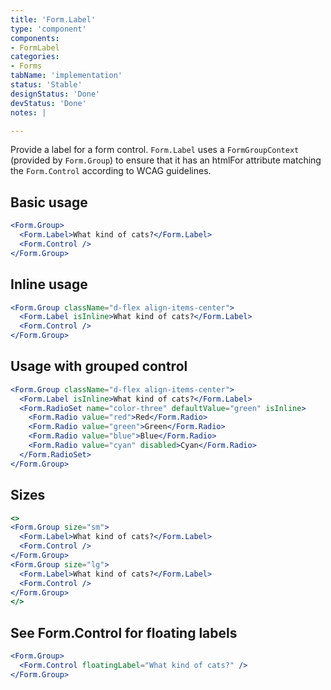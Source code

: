 ```yaml
---
title: 'Form.Label'
type: 'component'
components:
- FormLabel
categories:
- Forms
tabName: 'implementation'
status: 'Stable'
designStatus: 'Done'
devStatus: 'Done'
notes: |

---
```


Provide a label for a form control.
`Form.Label` uses a `FormGroupContext` (provided by `Form.Group`) to ensure that
it has an htmlFor attribute matching the `Form.Control` according to WCAG guidelines.

## Basic usage

```jsx live
<Form.Group>
  <Form.Label>What kind of cats?</Form.Label>
  <Form.Control />
</Form.Group>
```

## Inline usage

```jsx live
<Form.Group className="d-flex align-items-center">
  <Form.Label isInline>What kind of cats?</Form.Label>
  <Form.Control />
</Form.Group>
```

## Usage with grouped control

```jsx live
<Form.Group className="d-flex align-items-center">
  <Form.Label isInline>What kind of cats?</Form.Label>
  <Form.RadioSet name="color-three" defaultValue="green" isInline>
    <Form.Radio value="red">Red</Form.Radio>
    <Form.Radio value="green">Green</Form.Radio>
    <Form.Radio value="blue">Blue</Form.Radio>
    <Form.Radio value="cyan" disabled>Cyan</Form.Radio>
  </Form.RadioSet>
</Form.Group>
```

## Sizes

```jsx live
<>
<Form.Group size="sm">
  <Form.Label>What kind of cats?</Form.Label>
  <Form.Control />
</Form.Group>
<Form.Group size="lg">
  <Form.Label>What kind of cats?</Form.Label>
  <Form.Control />
</Form.Group>
</>
```

## See Form.Control for floating labels

```jsx live
<Form.Group>
  <Form.Control floatingLabel="What kind of cats?" />
</Form.Group>
```
